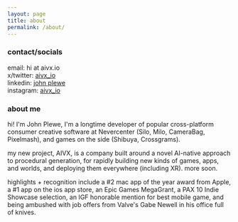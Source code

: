 ```yaml
---
layout: page
title: about
permalink: /about/
---
```


### contact/socials

email: hi at aivx.io  
x/twitter: [aivx_io](https://www.x.com/aivx_io)  
linkedin: [john plewe](https://www.linkedin.com/in/johnplewe/)   
instagram: [aivx_io](https://www.instagram.com/aivx_io)  


### about me

hi! I'm John Plewe, I'm a longtime developer of popular cross-platform consumer creative software at Nevercenter (Silo, Milo, CameraBag, Pixelmash), and games on the side (Shibuya, Crossgrams). 

my new project, AIVX, is a company built around a novel AI-native approach to procedural generation, for rapidly building new kinds of games, apps, and worlds, and deploying them everywhere (including XR). more soon.

highlights + recognition include a #2 mac app of the year award from Apple, a #1 app on the ios app store, an Epic Games MegaGrant, a PAX 10 Indie Showcase selection, an IGF honorable mention for best mobile game, and being ambushed with job offers from Valve's Gabe Newell in his office full of knives.